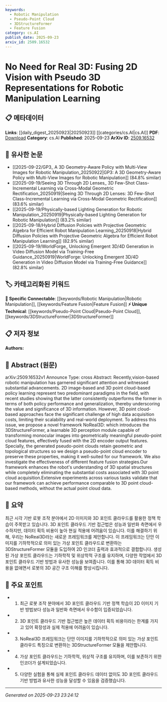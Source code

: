 ```yaml
---
keywords:
  - Robotic Manipulation
  - Pseudo-Point Cloud
  - 3DStructureFormer
  - Feature Fusion
category: cs.AI
publish_date: 2025-09-23
arxiv_id: 2509.16532
---
```


<!-- KEYWORD_LINKING_METADATA:
{
  "processed_timestamp": "2025-09-23T23:24:12.309205",
  "vocabulary_version": "1.0",
  "selected_keywords": [
    "Robotic Manipulation",
    "Pseudo-Point Cloud",
    "3DStructureFormer",
    "Feature Fusion"
  ],
  "rejected_keywords": [],
  "similarity_scores": {
    "Robotic Manipulation": 0.8,
    "Pseudo-Point Cloud": 0.78,
    "3DStructureFormer": 0.79,
    "Feature Fusion": 0.77
  },
  "extraction_method": "AI_prompt_based",
  "budget_applied": true,
  "candidates_json": {
    "candidates": [
      {
        "surface": "vision-based robotic manipulation",
        "canonical": "Robotic Manipulation",
        "aliases": [
          "robotic control",
          "robotic handling"
        ],
        "category": "specific_connectable",
        "rationale": "Links to the broader field of robotics and manipulation techniques, connecting with existing research on robotic control systems.",
        "novelty_score": 0.55,
        "connectivity_score": 0.85,
        "specificity_score": 0.78,
        "link_intent_score": 0.8
      },
      {
        "surface": "pseudo-point cloud",
        "canonical": "Pseudo-Point Cloud",
        "aliases": [
          "synthetic point cloud",
          "virtual point cloud"
        ],
        "category": "unique_technical",
        "rationale": "Introduces a novel concept that bridges 2D and 3D data, offering a unique approach to data representation in robotics.",
        "novelty_score": 0.72,
        "connectivity_score": 0.7,
        "specificity_score": 0.82,
        "link_intent_score": 0.78
      },
      {
        "surface": "3DStructureFormer",
        "canonical": "3DStructureFormer",
        "aliases": [
          "3D Structure Former"
        ],
        "category": "unique_technical",
        "rationale": "Represents a new framework component specifically designed for transforming 2D images into 3D representations, crucial for linking to similar transformation models.",
        "novelty_score": 0.8,
        "connectivity_score": 0.65,
        "specificity_score": 0.85,
        "link_intent_score": 0.79
      },
      {
        "surface": "feature fusion strategies",
        "canonical": "Feature Fusion",
        "aliases": [
          "data fusion",
          "information fusion"
        ],
        "category": "specific_connectable",
        "rationale": "Connects to the broader topic of combining multiple data sources to enhance model performance, relevant in multimodal learning contexts.",
        "novelty_score": 0.6,
        "connectivity_score": 0.88,
        "specificity_score": 0.72,
        "link_intent_score": 0.77
      }
    ],
    "ban_list_suggestions": [
      "method",
      "experiment",
      "performance"
    ]
  },
  "decisions": [
    {
      "candidate_surface": "vision-based robotic manipulation",
      "resolved_canonical": "Robotic Manipulation",
      "decision": "linked",
      "scores": {
        "novelty": 0.55,
        "connectivity": 0.85,
        "specificity": 0.78,
        "link_intent": 0.8
      }
    },
    {
      "candidate_surface": "pseudo-point cloud",
      "resolved_canonical": "Pseudo-Point Cloud",
      "decision": "linked",
      "scores": {
        "novelty": 0.72,
        "connectivity": 0.7,
        "specificity": 0.82,
        "link_intent": 0.78
      }
    },
    {
      "candidate_surface": "3DStructureFormer",
      "resolved_canonical": "3DStructureFormer",
      "decision": "linked",
      "scores": {
        "novelty": 0.8,
        "connectivity": 0.65,
        "specificity": 0.85,
        "link_intent": 0.79
      }
    },
    {
      "candidate_surface": "feature fusion strategies",
      "resolved_canonical": "Feature Fusion",
      "decision": "linked",
      "scores": {
        "novelty": 0.6,
        "connectivity": 0.88,
        "specificity": 0.72,
        "link_intent": 0.77
      }
    }
  ]
}
-->

# No Need for Real 3D: Fusing 2D Vision with Pseudo 3D Representations for Robotic Manipulation Learning

## 📋 메타데이터

**Links**: [[daily_digest_20250923|20250923]] [[categories/cs.AI|cs.AI]]
**PDF**: [Download](https://arxiv.org/pdf/2509.16532.pdf)
**Category**: cs.AI
**Published**: 2025-09-23
**ArXiv ID**: [2509.16532](https://arxiv.org/abs/2509.16532)

## 🔗 유사한 논문
- [[2025-09-22/GP3_ A 3D Geometry-Aware Policy with Multi-View Images for Robotic Manipulation_20250922|GP3: A 3D Geometry-Aware Policy with Multi-View Images for Robotic Manipulation]] (84.8% similar)
- [[2025-09-19/Seeing 3D Through 2D Lenses_ 3D Few-Shot Class-Incremental Learning via Cross-Modal Geometric Rectification_20250919|Seeing 3D Through 2D Lenses: 3D Few-Shot Class-Incremental Learning via Cross-Modal Geometric Rectification]] (83.6% similar)
- [[2025-09-19/Physically-based Lighting Generation for Robotic Manipulation_20250919|Physically-based Lighting Generation for Robotic Manipulation]] (83.2% similar)
- [[2025-09-18/Hybrid Diffusion Policies with Projective Geometric Algebra for Efficient Robot Manipulation Learning_20250918|Hybrid Diffusion Policies with Projective Geometric Algebra for Efficient Robot Manipulation Learning]] (82.9% similar)
- [[2025-09-19/WorldForge_ Unlocking Emergent 3D/4D Generation in Video Diffusion Model via Training-Free Guidance_20250919|WorldForge: Unlocking Emergent 3D/4D Generation in Video Diffusion Model via Training-Free Guidance]] (82.8% similar)

## 🏷️ 카테고리화된 키워드
**🔗 Specific Connectable**: [[keywords/Robotic Manipulation|Robotic Manipulation]], [[keywords/Feature Fusion|Feature Fusion]]
**⚡ Unique Technical**: [[keywords/Pseudo-Point Cloud|Pseudo-Point Cloud]], [[keywords/3DStructureFormer|3DStructureFormer]]

## 📋 저자 정보

**Authors:** 

## 📄 Abstract (원문)

arXiv:2509.16532v1 Announce Type: cross 
Abstract: Recently,vision-based robotic manipulation has garnered significant attention and witnessed substantial advancements. 2D image-based and 3D point cloud-based policy learning represent two predominant paradigms in the field, with recent studies showing that the latter consistently outperforms the former in terms of both policy performance and generalization, thereby underscoring the value and significance of 3D information. However, 3D point cloud-based approaches face the significant challenge of high data acquisition costs, limiting their scalability and real-world deployment. To address this issue, we propose a novel framework NoReal3D: which introduces the 3DStructureFormer, a learnable 3D perception module capable of transforming monocular images into geometrically meaningful pseudo-point cloud features, effectively fused with the 2D encoder output features. Specially, the generated pseudo-point clouds retain geometric and topological structures so we design a pseudo-point cloud encoder to preserve these properties, making it well-suited for our framework. We also investigate the effectiveness of different feature fusion strategies.Our framework enhances the robot's understanding of 3D spatial structures while completely eliminating the substantial costs associated with 3D point cloud acquisition.Extensive experiments across various tasks validate that our framework can achieve performance comparable to 3D point cloud-based methods, without the actual point cloud data.

## 📝 요약

최근 시각 기반 로봇 조작 분야에서 2D 이미지와 3D 포인트 클라우드를 활용한 정책 학습이 주목받고 있습니다. 3D 포인트 클라우드 기반 접근법은 성능과 일반화 측면에서 우수하지만, 데이터 획득 비용이 높아 현실 적용에 어려움이 있습니다. 이를 해결하기 위해, 우리는 NoReal3D라는 새로운 프레임워크를 제안합니다. 이 프레임워크는 단안 이미지를 기하학적으로 의미 있는 가상 포인트 클라우드로 변환하는 3DStructureFormer 모듈을 도입하여 2D 인코더 출력과 효과적으로 결합합니다. 생성된 가상 포인트 클라우드는 기하학적 및 위상학적 구조를 유지하며, 다양한 작업에서 3D 포인트 클라우드 기반 방법과 유사한 성능을 보여줍니다. 이를 통해 3D 데이터 획득 비용을 없애면서 로봇의 3D 공간 구조 이해를 향상시킵니다.

## 🎯 주요 포인트

- 1. 최근 로봇 조작 분야에서 3D 포인트 클라우드 기반 정책 학습이 2D 이미지 기반 방법보다 성능과 일반화 측면에서 우수함이 입증되었습니다.
- 2. 3D 포인트 클라우드 기반 접근법은 높은 데이터 획득 비용이라는 한계를 가지고 있어 확장성과 실제 적용에 어려움이 있습니다.
- 3. NoReal3D 프레임워크는 단안 이미지를 기하학적으로 의미 있는 가상 포인트 클라우드 특징으로 변환하는 3DStructureFormer 모듈을 제안합니다.
- 4. 가상 포인트 클라우드는 기하학적, 위상적 구조를 유지하며, 이를 보존하기 위한 인코더가 설계되었습니다.
- 5. 다양한 실험을 통해 실제 포인트 클라우드 데이터 없이도 3D 포인트 클라우드 기반 방법과 유사한 성능을 달성할 수 있음을 검증했습니다.


---

*Generated on 2025-09-23 23:24:12*